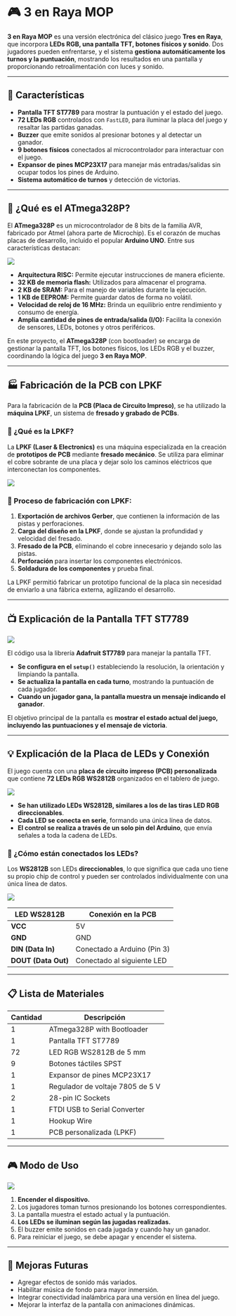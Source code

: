 # 🎮 3 en Raya MOP  

**3 en Raya MOP** es una versión electrónica del clásico juego **Tres en Raya**, que incorpora **LEDs RGB, una pantalla TFT, botones físicos y sonido**. Dos jugadores pueden enfrentarse, y el sistema **gestiona automáticamente los turnos y la puntuación**, mostrando los resultados en una pantalla y proporcionando retroalimentación con luces y sonido.

---

## 📌 Características  

- **Pantalla TFT ST7789** para mostrar la puntuación y el estado del juego.  
- **72 LEDs RGB** controlados con `FastLED`, para iluminar la placa del juego y resaltar las partidas ganadas.  
- **Buzzer** que emite sonidos al presionar botones y al detectar un ganador.  
- **9 botones físicos** conectados al microcontrolador para interactuar con el juego.  
- **Expansor de pines MCP23X17** para manejar más entradas/salidas sin ocupar todos los pines de Arduino.  
- **Sistema automático de turnos** y detección de victorias.  

---

## 🤖 ¿Qué es el ATmega328P?

El **ATmega328P** es un microcontrolador de 8 bits de la familia AVR, fabricado por Atmel (ahora parte de Microchip). Es el corazón de muchas placas de desarrollo, incluido el popular **Arduino UNO**. Entre sus características destacan:

![](https://electrojoan.com/wp-content/uploads/2014/01/atmega328p.jpg)

- **Arquitectura RISC:** Permite ejecutar instrucciones de manera eficiente.
- **32 KB de memoria flash:** Utilizados para almacenar el programa.
- **2 KB de SRAM:** Para el manejo de variables durante la ejecución.
- **1 KB de EEPROM:** Permite guardar datos de forma no volátil.
- **Velocidad de reloj de 16 MHz:** Brinda un equilibrio entre rendimiento y consumo de energía.
- **Amplia cantidad de pines de entrada/salida (I/O):** Facilita la conexión de sensores, LEDs, botones y otros periféricos.

En este proyecto, el **ATmega328P** (con bootloader) se encarga de gestionar la pantalla TFT, los botones físicos, los LEDs RGB y el buzzer, coordinando la lógica del juego **3 en Raya MOP**.

---

## 🏭 Fabricación de la PCB con LPKF  

Para la fabricación de la **PCB (Placa de Circuito Impreso)**, se ha utilizado la **máquina LPKF**, un sistema de **fresado y grabado de PCBs**.

### 🔹 ¿Qué es la LPKF?  
La **LPKF (Laser & Electronics)** es una máquina especializada en la creación de **prototipos de PCB** mediante **fresado mecánico**. Se utiliza para eliminar el cobre sobrante de una placa y dejar solo los caminos eléctricos que interconectan los componentes.

![](https://www.lpkf.com/fileadmin/mediafiles/_processed_/0/8/csm_lpkf-protomat-s64-frontview_58078250c5.jpg)

### 🔹 Proceso de fabricación con LPKF:  
1. **Exportación de archivos Gerber**, que contienen la información de las pistas y perforaciones.  
2. **Carga del diseño en la LPKF**, donde se ajustan la profundidad y velocidad del fresado.  
3. **Fresado de la PCB**, eliminando el cobre innecesario y dejando solo las pistas.  
4. **Perforación** para insertar los componentes electrónicos.  
5. **Soldadura de los componentes** y prueba final.


La LPKF permitió fabricar un prototipo funcional de la placa sin necesidad de enviarlo a una fábrica externa, agilizando el desarrollo.

---

## 📺 Explicación de la Pantalla TFT ST7789  

![](https://www.icstation.com/images/uploads/14588_4.jpg)

El código usa la librería **Adafruit ST7789** para manejar la pantalla TFT.  

- **Se configura en el `setup()`** estableciendo la resolución, la orientación y limpiando la pantalla.  
- **Se actualiza la pantalla en cada turno**, mostrando la puntuación de cada jugador.  
- **Cuando un jugador gana, la pantalla muestra un mensaje indicando el ganador**.  

El objetivo principal de la pantalla es **mostrar el estado actual del juego, incluyendo las puntuaciones y el mensaje de victoria**.

---

## 💡 Explicación de la Placa de LEDs y Conexión  

El juego cuenta con una **placa de circuito impreso (PCB) personalizada** que contiene **72 LEDs RGB WS2812B** organizados en el tablero de juego.  

![](https://keebd.com/cdn/shop/products/WS2812B-RGB-LED-KEEBD-1664353665.jpg?v=1664353667)

- **Se han utilizado LEDs WS2812B, similares a los de las tiras LED RGB direccionables**.  
- **Cada LED se conecta en serie**, formando una única línea de datos.  
- **El control se realiza a través de un solo pin del Arduino**, que envía señales a toda la cadena de LEDs.  

### 🔌 ¿Cómo están conectados los LEDs?  

Los **WS2812B** son LEDs **direccionables**, lo que significa que cada uno tiene su propio chip de control y pueden ser controlados individualmente con una única línea de datos.  

![](https://elecfreaks.com/wp-content/uploads/content/093017_0609_GettoKnowWS3.jpg)

| LED WS2812B | Conexión en la PCB |
|-------------|-------------------|
| **VCC** | 5V |
| **GND** | GND |
| **DIN (Data In)** | Conectado a Arduino (Pin 3) |
| **DOUT (Data Out)** | Conectado al siguiente LED |

---

## 📋 Lista de Materiales  

| Cantidad | Descripción |
|----------|------------|
| 1 | ATmega328P with Bootloader |
| 1 | Pantalla TFT ST7789 |
| 72 | LED RGB WS2812B de 5 mm |
| 9 | Botones táctiles SPST |
| 1 | Expansor de pines MCP23X17 |
| 1 | Regulador de voltaje 7805 de 5 V |
| 2 | 28-pin IC Sockets |
| 1 | FTDI USB to Serial Converter |
| 1 | Hookup Wire |
| 1 | PCB personalizada (LPKF) |

---

## 🎮 Modo de Uso  

![](https://curator-production.s3.us.cloud-object-storage.appdomain.cloud/uploads/md5-10bc4d3b74451c4a46ff626c5624482f-course_card.png)

1. **Encender el dispositivo.**  
2. Los jugadores toman turnos presionando los botones correspondientes.  
3. La pantalla muestra el estado actual y la puntuación.  
4. **Los LEDs se iluminan según las jugadas realizadas.**  
5. El buzzer emite sonidos en cada jugada y cuando hay un ganador.  
6. Para reiniciar el juego, se debe apagar y encender el sistema.

---

## 🚀 Mejoras Futuras  

- Agregar efectos de sonido más variados.  
- Habilitar música de fondo para mayor inmersión.  
- Integrar conectividad inalámbrica para una versión en línea del juego.  
- Mejorar la interfaz de la pantalla con animaciones dinámicas.  
